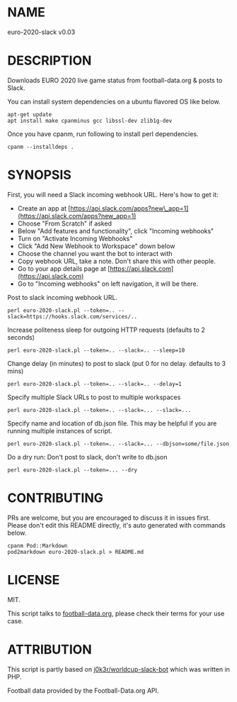 # NAME

euro-2020-slack v0.03

# DESCRIPTION

Downloads EURO 2020 live game status from football-data.org & posts to Slack.

You can install system dependencies on a ubuntu flavored OS like below.

    apt-get update
    apt install make cpanminus gcc libssl-dev zlib1g-dev

Once you have cpanm, run following to install perl dependencies.

    cpanm --installdeps .

# SYNOPSIS

First, you will need a Slack incoming webhook URL. Here's how to get it:

- Create an app at [https://api.slack.com/apps?new\_app=1](https://api.slack.com/apps?new_app=1)
- Choose "From Scratch" if asked
- Below "Add features and functionality", click "Incoming webhooks"
- Turn on "Activate Incoming Webhooks"
- Click "Add New Webhook to Workspace" down below
- Choose the channel you want the bot to interact with
- Copy webhook URL, take a note. Don't share this with other people.
- Go to your app details page at [https://api.slack.com](https://api.slack.com)
- Go to "Incoming webhooks" on left navigation, it will be there.

Post to slack incoming webhook URL.

    perl euro-2020-slack.pl --token=.. --slack=https://hooks.slack.com/services/..

Increase politeness sleep for outgoing HTTP requests (defaults to 2 seconds)

    perl euro-2020-slack.pl --token=.. --slack=.. --sleep=10

Change delay (in minutes) to post to slack (put 0 for no delay. defaults to 3 mins)

    perl euro-2020-slack.pl --token=.. --slack=.. --delay=1

Specify multiple Slack URLs to post to multiple workspaces

    perl euro-2020-slack.pl --token=.. --slack=... --slack=...

Specify name and location of db.json file. This may be
helpful if you are running multiple instances of script.

    perl euro-2020-slack.pl --token=.. --slack=... --dbjson=some/file.json

Do a dry run: Don't post to slack, don't write to db.json

    perl euro-2020-slack.pl --token=... --dry

# CONTRIBUTING

PRs are welcome, but you are encouraged to discuss it in issues first.
Please don't edit this README directly, it's auto generated with commands below.

    cpanm Pod::Markdown
    pod2markdown euro-2020-slack.pl > README.md

# LICENSE

MIT.

This script talks to [football-data.org](https://www.football-data.org/),
please check their terms for your use case.

# ATTRIBUTION

This script is partly based on
[j0k3r/worldcup-slack-bot](https://github.com/j0k3r/worldcup-slack-bot)
which was written in PHP.

Football data provided by the Football-Data.org API.
